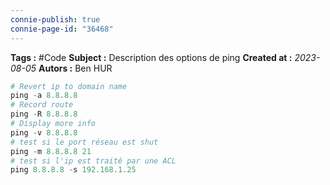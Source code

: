 ```yaml
---
connie-publish: true
connie-page-id: "36468"
---
```


**Tags :** #Code
**Subject :** Description des options de ping
**Created at :** *2023-08-05*
**Autors :** Ben HUR


```powershell
# Revert ip to domain name
ping -a 8.8.8.8
# Record route
ping -R 8.8.8.8
# Display more info
ping -v 8.8.8.8
# test si le port réseau est shut
ping -m 8.8.8.8 21 
# test si l'ip est traité par une ACL
ping 8.8.8.8 -s 192.168.1.25
```

